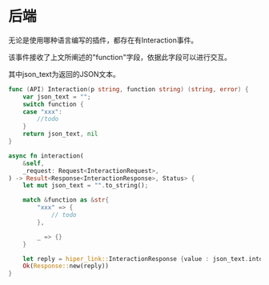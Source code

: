# 后端


无论是使用哪种语言编写的插件，都存在有Interaction事件。

该事件接收了上文所阐述的"function"字段，依据此字段可以进行交互。

其中json_text为返回的JSON文本。

``` go
func (API) Interaction(p string, function string) (string, error) {
	var json_text = "";
	switch function {
	case "xxx":
		//todo
	}
	return json_text, nil
}
```
``` rust
async fn interaction(
    &self,
    _request: Request<InteractionRequest>,
) -> Result<Response<InteractionResponse>, Status> {
    let mut json_text = "".to_string();

	match &function as &str{
        "xxx" => {
			// todo
		},

		_ => {}
	}

    let reply = hiper_link::InteractionResponse {value : json_text.into()};
    Ok(Response::new(reply))
}
```